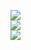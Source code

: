![](https://github-readme-stats.vercel.app/api?username=ntyssa&theme=dark&hide_border=true&include_all_commits=true&count_private=true)<br/>
![](https://nirzak-streak-stats.vercel.app/?user=ntyssa&theme=dark&hide_border=true)<br/>
![](https://github-readme-stats.vercel.app/api/top-langs/?username=ntyssa&theme=dark&hide_border=true&include_all_commits=true&count_private=true&layout=compact)
